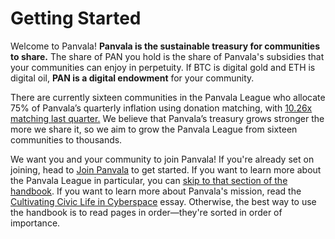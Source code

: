 # Getting Started

Welcome to Panvala! **Panvala is the sustainable treasury for communities to share.** The share of PAN you hold is the share of Panvala's subsidies that your communities can enjoy in perpetuity. If BTC is digital gold and ETH is digital oil, **PAN is a digital endowment** for your community.

There are currently sixteen communities in the Panvala League who allocate 75% of Panvala’s quarterly inflation using donation matching, with [10.26x matching last quarter.](https://forum.panvala.com/t/panvala-league-funding-recap-for-batch-eight-september-2020/229) We believe that Panvala’s treasury grows stronger the more we share it, so we aim to grow the Panvala League from sixteen communities to thousands.

We want you and your community to join Panvala! If you're already set on joining, head to [Join Panvala](join-panvala.md) to get started. If you want to learn more about the Panvala League in particular, you can [skip to that section of the handbook](governance/panvala-league/). If you want to learn more about Panvala's mission, read the [Cultivating Civic Life in Cyberspace](essays/cultivating-civic-life-in-cyberspace.md) essay. Otherwise, the best way to use the handbook is to read pages in order—they're sorted in order of importance.

